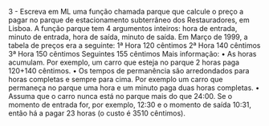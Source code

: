3 - Escreva em ML uma função chamada parque que calcule o preço a pagar no parque de estacionamento
subterrâneo dos Restauradores, em Lisboa. A função parque tem 4 argumentos inteiros: hora de entrada, minuto
de entrada, hora de saída, minuto de saída. Em Março de 1999, a tabela de preços era a seguinte:
1ª Hora 120 cêntimos
2ª Hora 140 cêntimos
3ª Hora 150 cêntimos
Seguintes 155 cêntimos
Mais informação:
• As horas acumulam. Por exemplo, um carro que esteja no parque 2 horas paga 120+140 cêntimos.
• Os tempos de permanência são arredondados para horas completas e sempre para cima. Por exemplo
um carro que permaneça no parque uma hora e um minuto paga duas horas completas.
• Assuma que o carro nunca está no parque mais do que 24:00. Se o momento de entrada for, por
exemplo, 12:30 e o momento de saída 10:31, então há a pagar 23 horas (o custo é 3510 cêntimos).
